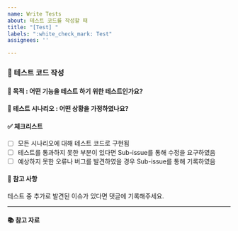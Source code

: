 ```yaml
---
name: Write Tests
about: 테스트 코드를 작성할 때
title: "[Test] "
labels: ":white_check_mark: Test"
assignees: ''

---
```


### 🧪 테스트 코드 작성

#### 📌 목적 : 어떤 기능을 테스트 하기 위한 테스트인가요?

#### 📝 테스트 시나리오 : 어떤 상황을 가정하였나요?


#### ✅ 체크리스트
- [ ] 모든 시나리오에 대해 테스트 코드로 구현됨
- [ ] 테스트를 통과하지 못한 부분이 있다면 Sub-issue를 통해 수정을 요구하였음
- [ ] 예상하지 못한 오류나 버그를 발견하였을 경우 Sub-issue를 통해 기록하였음

#### 💬 참고 사항
테스트 중 추가로 발견된 이슈가 있다면 댓글에 기록해주세요.

---

#### 📚 참고 자료
